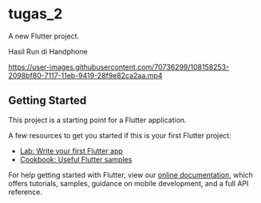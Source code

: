 # tugas_2

A new Flutter project.

Hasil Run di Handphone


https://user-images.githubusercontent.com/70736299/108158253-2098bf80-7117-11eb-9419-28f9e82ca2aa.mp4


## Getting Started

This project is a starting point for a Flutter application.

A few resources to get you started if this is your first Flutter project:

- [Lab: Write your first Flutter app](https://flutter.dev/docs/get-started/codelab)
- [Cookbook: Useful Flutter samples](https://flutter.dev/docs/cookbook)

For help getting started with Flutter, view our
[online documentation](https://flutter.dev/docs), which offers tutorials,
samples, guidance on mobile development, and a full API reference.
